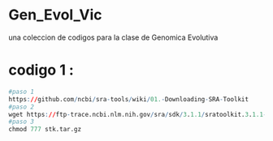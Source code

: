 # Gen_Evol_Vic
una coleccion de codigos para la clase de Genomica Evolutiva

# codigo 1 : 
```r
#paso 1
https://github.com/ncbi/sra-tools/wiki/01.-Downloading-SRA-Toolkit
#paso 2
wget https://ftp-trace.ncbi.nlm.nih.gov/sra/sdk/3.1.1/sratoolkit.3.1.1-ubuntu64.tar.gz -O stk.tar.gz
#paso 3
chmod 777 stk.tar.gz
```

